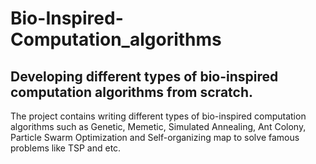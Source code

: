 # Bio-Inspired-Computation_algorithms
## Developing different types of bio-inspired computation algorithms from scratch.

The project contains writing different types of bio-inspired computation algorithms such as Genetic, Memetic, Simulated Annealing, Ant Colony, Particle Swarm Optimization and Self-organizing map to solve famous problems like TSP and etc.
